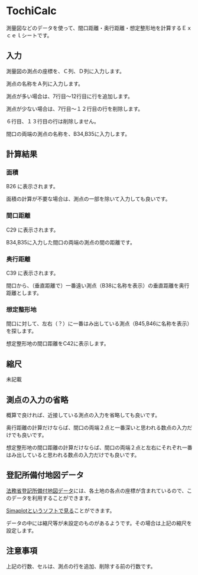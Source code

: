 # TochiCalc

測量図などのデータを使って、間口距離・奥行距離・想定整形地を計算するＥｘｃｅｌシートです。
 
## 入力

測量図の測点の座標を、Ｃ列、Ｄ列に入力します。

測点の名称をＡ列に入力します。

測点が多い場合は、7行目～12行目に行を追加します。

測点が少ない場合は、7行目～１２行目の行を削除します。

６行目、１３行目の行は削除しません。

間口の両端の測点の名称を、B34,B35に入力します。

## 計算結果

### 面積

B26 に表示されます。

面積の計算が不要な場合は、測点の一部を除いて入力しても良いです。

###  間口距離

C29 に表示されます。

B34,B35に入力した間口の両端の測点の間の距離です。

### 奥行距離

C39 に表示されます。

間口から、（垂直距離で）一番遠い測点（B38に名称を表示）の垂直距離を奥行距離とします。

### 想定整形地

間口に対して、左右（？）に一番はみ出している測点（B45,B46に名称を表示）を探します。

想定整形地の間口距離をC42に表示します。

## 縮尺

未記載

## 測点の入力の省略

概算で良ければ、近接している測点の入力を省略しても良いです。

奥行距離の計算だけならば、間口の両端２点と一番深いと思われる数点の入力だけでも良いです。

想定整形地の間口距離の計算だけならば、間口の両端２点と左右にそれぞれ一番はみ出していると思われる数点の入力だけでも良いです。

## 登記所備付地図データ

[法務省登記所備付地図データ](https://front.geospatial.jp/moj-chizu-xml-download/)には、各土地の各点の座標が含まれているので、このデータを利用することができます。

[Simaplotというソフトで見る](https://shoshinsha-kakeizu.hatenablog.com/entry/2023/01/31/190751)ことができます。

データの中には縮尺等が未設定のものがあるようです。その場合は上記の縮尺を設定します。

## 注意事項

上記の行数、セルは、測点の行を追加、削除する前の行数です。
